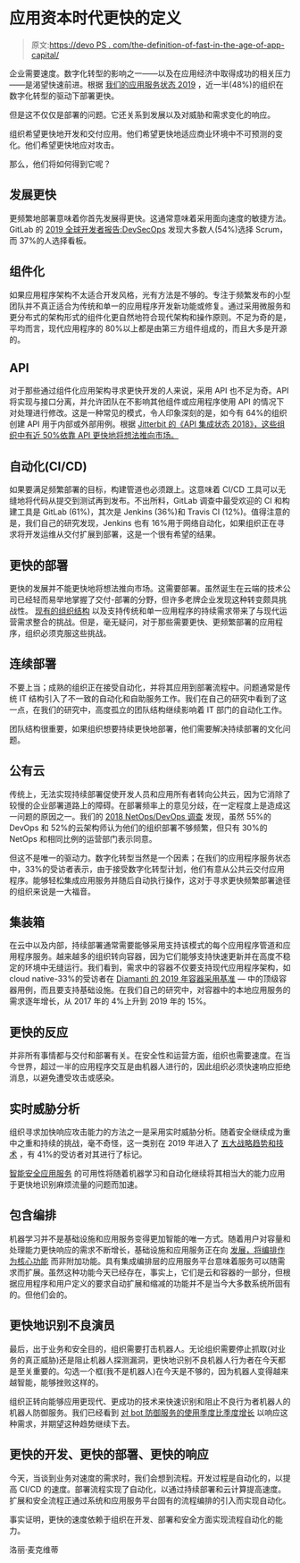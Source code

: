 # 应用资本时代更快的定义

> 原文:[https://devo PS . com/the-definition-of-fast-in-the-age-of-app-capital/](https://devops.com/the-definition-of-faster-in-the-age-of-app-capital/)

企业需要速度。数字化转型的影响之一——以及在应用经济中取得成功的相关压力——是渴望快速前进。根据 [我们的应用服务状态 2019](https://www.f5.com/state-of-application-services-report/interactive-report-2019) ，近一半(48%)的组织在数字化转型的驱动下部署更快。

但是这不仅仅是部署的问题。它还关系到发展以及对威胁和需求变化的响应。

组织希望更快地开发和交付应用。他们希望更快地适应商业环境中不可预测的变化。他们希望更快地应对攻击。

那么，他们将如何得到它呢？

## **发展更快**

更频繁地部署意味着你首先发展得更快。这通常意味着采用面向速度的敏捷方法。GitLab 的 [2019 全球开发者报告:DevSecOps](https://about.gitlab.com/developer-survey/2019/) 发现大多数人(54%)选择 Scrum，而 37%的人选择看板。

## **组件化**

如果应用程序架构不太适合开发风格，光有方法是不够的。专注于频繁发布的小型团队并不真正适合为传统和单一的应用程序开发新功能或修复。通过采用微服务和更分布式的架构形式的组件化更自然地符合现代架构和操作原则。不足为奇的是，平均而言，现代应用程序的 80%以上都是由第三方组件组成的，而且大多是开源的。

## **API**

对于那些通过组件化应用架构寻求更快开发的人来说，采用 API 也不足为奇。API 将实现与接口分离，并允许团队在不影响其他组件或应用程序使用 API 的情况下对处理进行修改。这是一种常见的模式，令人印象深刻的是，如今有 64%的组织创建 API 用于内部或外部用例。根据 [Jitterbit 的《API 集成状态 2018》，这些组织中有近 50%依靠 API 更快地将想法推向市场。](https://info.jitterbit.com/DMND2018StateofAPIIntegrationReport_LP.html)

## **自动化(CI/CD)**

如果要满足频繁部署的目标，构建管道也必须跟上。这意味着 CI/CD 工具可以无缝地将代码从提交到测试再到发布。不出所料，GitLab 调查中最受欢迎的 CI 和构建工具是 GitLab (61%)，其次是 Jenkins (36%)和 Travis CI (12%)。值得注意的是，我们自己的研究发现，Jenkins 也有 16%用于网络自动化，如果组织正在寻求将开发运维从交付扩展到部署，这是一个很有希望的结果。

## **更快的部署**

更快的发展并不能更快地将想法推向市场。这需要部署。虽然诞生在云端的技术公司已经轻而易举地掌握了交付-部署的分野，但许多老牌企业发现这种转变颇具挑战性。 [现有的组织结构](https://www.f5.com/company/blog/what-your-pipelines-say-about-your-organizational-structure) 以及支持传统和单一应用程序的持续需求带来了与现代运营需求整合的挑战。但是，毫无疑问，对于那些需要更快、更频繁部署的应用程序，组织必须克服这些挑战。

## **连续部署**

不要上当；成熟的组织正在接受自动化，并将其应用到部署流程中。问题通常是传统 IT 结构引入了不一致的自动化和自助服务工作。我们在自己的研究中看到了这一点，在我们的研究中，高度孤立的团队结构继续影响着 IT 部门的自动化工作。

团队结构很重要，如果组织想要持续更快地部署，他们需要解决持续部署的文化问题。

## **公有云**

传统上，无法实现持续部署促使开发人员和应用所有者转向公共云，因为它消除了较慢的企业部署道路上的障碍。在部署频率上的意见分歧，在一定程度上是造成这一问题的原因之一。我们的 [2018 NetOps/DevOps 调查](https://www.f5.com/company/blog/netops-almost-meeting-devops-in-the-automation-race) 发现，虽然 55%的 DevOps 和 52%的云架构师认为他们的组织部署不够频繁，但只有 30%的 NetOps 和相同比例的运营部门表示同意。

但这不是唯一的驱动力。数字化转型当然是一个因素；在我们的应用程序服务状态中，33%的受访者表示，由于接受数字化转型计划，他们有意从公共云交付应用程序。能够轻松集成应用服务并随后自动执行操作，这对于寻求更快频繁部署途径的组织来说是一大福音。

## **集装箱**

在云中以及内部，持续部署通常需要能够采用支持该模式的每个应用程序管道和应用程序服务。越来越多的组织转向容器，因为它们能够支持快速更新并在高度不稳定的环境中无缝运行。我们看到，需求中的容器不仅要支持现代应用程序架构，如 cloud native-33%的受访者在 [Diamanti 的 2019 年容器采用基准](https://diamanti.com/wp-content/uploads/2019/06/Diamanti_2019_Container_Survey.pdf) — 中的顶级容器用例，而且要支持基础设施。在我们自己的研究中，对容器中的本地应用服务的需求逐年增长，从 2017 年的 4%上升到 2019 年的 15%。

## **更快的反应**

并非所有事情都与交付和部署有关。在安全性和运营方面，组织也需要速度。在当今世界，超过一半的应用程序交互是由机器人进行的，因此组织必须快速响应拒绝消息，以避免遭受攻击或感染。

## **实时威胁分析**

组织寻求加快响应攻击能力的方法之一是采用实时威胁分析。随着安全继续成为重中之重和持续的挑战，毫不奇怪，这一类别在 2019 年进入了 [五大战略趋势和技术](https://www.f5.com/state-of-application-services-report/interactive-report-2019) ，有 41%的受访者对其进行了标记。

[智能安全应用服务](https://www.f5.com/company/blog/changing-security-rules-in-real-time-with-machine-learning) 的可用性将随着机器学习和自动化继续将其相当大的能力应用于更快地识别麻烦流量的问题而加速。

## **包含编排**

机器学习并不是基础设施和应用服务变得更加智能的唯一方式。随着用户对容量和处理能力更快响应的需求不断增长，基础设施和应用服务正在向 [发展，将编排作为核心功能](https://www.marketscreener.com/F5-NETWORKS-23277278/news/Infrastructure-Architecture-Containers-Creating-Fourth-Plane-28939930/) 而非附加功能。具有集成编排层的应用服务平台意味着服务可以随需求而扩展。虽然这种功能今天已经存在，事实上，它们是云和容器的一部分，但根据应用程序和用户定义的要求自动扩展和缩减的功能并不是当今大多数系统所固有的。但他们会的。

## **更快地识别不良演员**

最后，出于业务和安全目的，组织需要打击机器人。无论组织需要停止抓取(对业务的真正威胁)还是阻止机器人探测漏洞，更快地识别不良机器人行为者在今天都是至关重要的。勾选一个框(我不是机器人)在今天是不够的，因为机器人变得越来越智能，能够挫败这样的[](https://www.f5.com/company/blog/bots-are-the-bane-of-turing-security-test)。

组织正转向能够应用更现代、更成功的技术来快速识别和阻止不良行为者机器人的机器人防御服务。我们已经看到 [对 bot 防御服务的使用季度比季度增长](https://www.f5.com/company/blog/application-services-update-programmability-on-the-rise) 以响应这种需求，并期望这种趋势继续下去。

## **更快的开发、更快的部署、更快的响应**

今天，当谈到业务对速度的需求时，我们会想到流程。开发过程是自动化的，以提高 CI/CD 的速度。部署流程实现了自动化，以通过持续部署和云计算提高速度。扩展和安全流程正通过系统和应用服务平台固有的流程编排的引入而实现自动化。

事实证明，更快的速度依赖于组织在开发、部署和安全方面实现流程自动化的能力。

洛丽·麦克维蒂